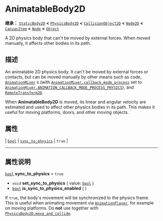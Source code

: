 <!-- ⚠ 请勿编辑本文件 ⚠ -->
<!-- 本文档使用脚本从 WeDot 引擎源码仓库生成。 -->
<!-- 生成脚本：https://github.com/WeDot-Engine/WeDot/tree/4.3/doc/tools/make_md.py； -->
<!-- 原文件：https://github.com/WeDot-Engine/WeDot/tree/4.3/doc/classes/AnimatableBody2D.xml。 -->

<div id="_class_animatablebody2d"></div>

# AnimatableBody2D

**继承：** [`StaticBody2D`](class_staticbody2d.md) **<** [`PhysicsBody2D`](class_physicsbody2d.md) **<** [`CollisionObject2D`](class_collisionobject2d.md) **<** [`Node2D`](class_node2d.md) **<** [`CanvasItem`](class_canvasitem.md) **<** [`Node`](class_node.md) **<** [`Object`](class_object.md)

A 2D physics body that can't be moved by external forces. When moved manually, it affects other bodies in its path.

## 描述

An animatable 2D physics body. It can't be moved by external forces or contacts, but can be moved manually by other means such as code, [`AnimationMixer`](class_animationmixer.md) s (with [`AnimationMixer.callback_mode_process`](#class_animationmixer_property_callback_mode_process) set to [`AnimationMixer.ANIMATION_CALLBACK_MODE_PROCESS_PHYSICS`](#class_animationmixer_constant_animation_callback_mode_process_physics)), and [`RemoteTransform2D`](class_remotetransform2d.md).

When **AnimatableBody2D** is moved, its linear and angular velocity are estimated and used to affect other physics bodies in its path. This makes it useful for moving platforms, doors, and other moving objects.

## 属性

| [`bool`](class_bool.md) | [`sync_to_physics`](#class_animatablebody2d_property_sync_to_physics) | ``true`` |

<!-- rst-class:: classref-section-separator -->

---

## 属性说明

<div id="_class_animatablebody2d_property_sync_to_physics"></div>

[`bool`](class_bool.md) **sync_to_physics** = ``true`` <div id="class_animatablebody2d_property_sync_to_physics"></div>

- `void` **set_sync_to_physics** ( value: [`bool`](class_bool.md) )
- [`bool`](class_bool.md) **is_sync_to_physics_enabled** ( )

If `true`, the body's movement will be synchronized to the physics frame. This is useful when animating movement via [`AnimationPlayer`](class_animationplayer.md), for example on moving platforms. Do **not** use together with [`PhysicsBody2D.move_and_collide`](#class_physicsbody2d_method_move_and_collide).

[^virtual]: 本方法通常需要用户覆盖才能生效。
[^const]: 本方法无副作用，不会修改该实例的任何成员变量。
[^vararg]: 本方法除了能接受在此处描述的参数外，还能够继续接受任意数量的参数。
[^constructor]: 本方法用于构造某个类型。
[^static]: 调用本方法无需实例，可直接使用类名进行调用。
[^operator]: 本方法描述的是使用本类型作为左操作数的有效运算符。
[^bitfield]: 这个值是由下列位标志构成位掩码的整数。
[^void]: 无返回值。
